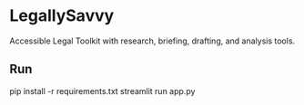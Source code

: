 # LegallySavvy

Accessible Legal Toolkit with research, briefing, drafting, and analysis tools.

## Run

pip install -r requirements.txt
streamlit run app.py

